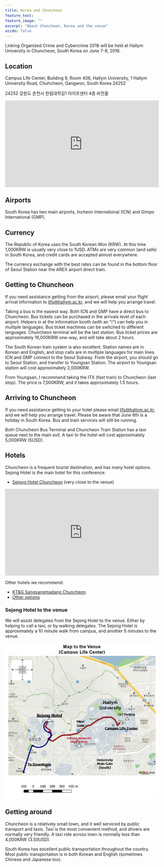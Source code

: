 ```yaml
---
title: Korea and Chuncheon
feature_text:
feature_image: ""
excerpt: "About Chuncheon, Korea and the venue"
aside: false
---
```

Linking Organized Crime and Cybercrime 2018 will be held at Hallym University in
Chuncheon, South Korea on June 7-8, 2018.

## Location
Campus Life Center, Building 9, Room 406, Hallym University,
1 Hallym University Road, Chuhcheon, Gangwon, South Korea 24252

24252 강원도 춘천시 한림대학길1 라이프센터 4층 비전홀

<style>.embed-container { position: relative; padding-bottom: 56.25%; height: 0; overflow: hidden; max-width: 100%; } .embed-container iframe, .embed-container object, .embed-container embed { position: absolute; top: 0; left: 0; width: 100%; height: 100%; }</style><div class='embed-container'><iframe src='https://www.google.com/maps/embed?pb=!1m18!1m12!1m3!1d1574.436556413475!2d127.73936208361121!3d37.88664999432265!2m3!1f0!2f0!3f0!3m2!1i1024!2i768!4f13.1!3m3!1m2!1s0x3562e5ec04ec905f%3A0x88f7e5220b269885!2sCampus+Life+Center!5e0!3m2!1sen!2skr!4v1527488672453' width='600' height='450' frameborder='0' style='border:0'></iframe></div>

## Airports
South Korea has two main airports, Incheon International (ICN) and Gimpo International (GMP).

## Currency
The Republic of Korea uses the South Korean Won (KRW). At this time 1,000KRW is usually very close to 1USD. ATMs are very common (and safe) in South Korea, and credit cards are accepted almost everywhere.

The currency exchange with the best rates can be found in the bottom floor of Seoul Station near the AREX airport direct train.

## Getting to Chuncheon
If you need assistance getting from the airport, please email your flight arrival information to <a href="mailto:lifs@hallym.ac.kr">lifs@hallym.ac.kr</a>, and we will help you arrange travel.

Taking a bus is the easiest way. Both ICN and GMP have a direct bus to Chuncheon. Bus tickets can be purchased in the arrivals level of each airport. Helpers in at the information booth (with an "i") can help you in multiple languages. Bus ticket machines can be switched to different languages. Chuncheon terminal will be the last station. Bus ticket prices are approximately 16,000KRW one-way, and will take about 2 hours.

The South Korean train system is also excellent. Station names are in Korean and English, and stop calls are in multiple languages for main lines. ICN and GMP connect to the Seoul Subway. From the airport, you should go to Seoul Station, and transfer to Youngsan Station. The airport to Youngsan station will cost approximately 2,000KRW.

From Youngsan, I recommend taking the ITX (fast train) to Chuncheon (last stop). The price is 7,000KRW, and it takes approximately 1.5 hours.

## Arriving to Chuncheon
If you need assistance getting to your hotel please email <a href="mailto:lifs@hallym.ac.kr">lifs@hallym.ac.kr</a>, and we will help you arrange travel. Please be aware that June 6th is a holiday in South Korea. Bus and train services will still be running.

Both Chuncheon Bus Terminal and Chuncheon Train Station has a taxi queue next to the main exit. A taxi to the hotel will cost approximately 5,000KRW (5USD).

## Hotels
Chuncheon is a frequent tourist destination, and has many hotel options. Sejong Hotel is the main hotel for this conference.

* [Sejong Hotel Chuncheon](https://www.booking.com/hotel/kr/sejong-chuncheon.en-gb.html?aid=357026;label=gog235jc-hotel-XX-kr-sejongNchuncheon-unspec-kr-com-L%3Aen-O%3AwindowsS10-B%3Achrome-N%3AXX-S%3Abo-U%3AXX-H%3As;sid=dc09bde7d6a3eea1dc896fa639e5029c;dist=0&group_adults=2&group_children=0&no_rooms=1&sb_price_type=total&type=total&) (very close to the venue)

<style>.embed-container { position: relative; padding-bottom: 56.25%; height: 0; overflow: hidden; max-width: 100%; } .embed-container iframe, .embed-container object, .embed-container embed { position: absolute; top: 0; left: 0; width: 100%; height: 100%; }</style><div class='embed-container'><iframe src='https://www.google.com/maps/embed?pb=!1m18!1m12!1m3!1d3148.8730050993304!2d127.72919801562522!3d37.88665251348717!2m3!1f0!2f0!3f0!3m2!1i1024!2i768!4f13.1!3m3!1m2!1s0x3562e5e70ef1b40f%3A0x9beaf68af29dfc80!2sSejong+Hotel+Chunchon!5e0!3m2!1sen!2skr!4v1527488873294' width='600' height='450' frameborder='0' style='border:0'></iframe></div>

Other hotels we recommend:
* [KT&G Sangsangmadang Chuncheon](https://www.booking.com/hotel/kr/kt-amp-g-sangsangmadang-chuncheon-stay.en-gb.html?aid=357026;label=gog235jc-hotel-XX-kr-ktNampNgNsangsangmadangNchuncheonNstay-unspec-kr-com-L%3Aen-O%3AwindowsS10-B%3Achrome-N%3AXX-S%3Abo-U%3AXX-H%3As;sid=dc09bde7d6a3eea1dc896fa639e5029c;dist=0&group_adults=2&group_children=0&no_rooms=1&sb_price_type=total&type=total&)
* [Other options](https://www.booking.com/city/kr/chunchon.en-gb.html?aid=357026;label=gog235jc-city-XX-kr-chunchon-unspec-kr-com-L%3Aen-O%3AwindowsS10-B%3Achrome-N%3AXX-S%3Abo-U%3AXX-H%3As;sid=dc09bde7d6a3eea1dc896fa639e5029c;inac=0&)

### Sejong Hotel to the venue
We will assist delegates from the Sejong Hotel to the venue. Either by helping to call a taxi, or by walking delegates. The Sejong Hotel is approximately a 10 minute walk from campus, and another 5 minutes to the venue.

<img src="/assets/SejongToHallym.jpg"></img>

## Getting around
Chuncheon is a relatively small town, and it well serviced by public transport and taxis. Taxi is the most convenient method, and drivers are normally very friendly. A taxi ride across town is normally less than 4,000KRW (3.50USD).

South Korea has excellent public transportation throughout the country. Most public transportation is in both Korean and English (sometimes Chinese and Japanese too).
